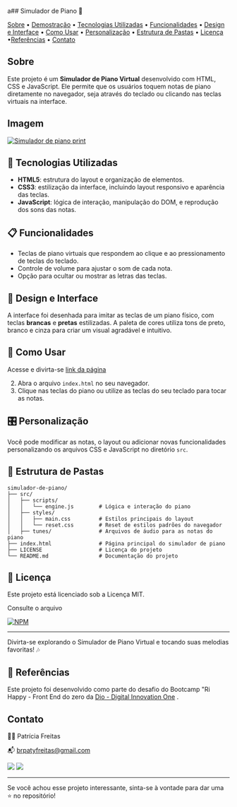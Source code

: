 a## Simulador de Piano 🎹


[Sobre](#sobre) • [Demostração](#demostração) • [Tecnologias Utilizadas](#tecnologias-utilizadas) • [Funcionalidades](#funcionalidades) • [Design e Interface](#-design-e-interface) • [Como Usar](#como-usar) • [Personalização](#personalizacao) • [Estrutura de Pastas](#-estrutura-de-pastas) • [Licença](#licenca) •[Referências](#referências) • [Contato](#contato)

## Sobre

Este projeto é um **Simulador de Piano Virtual** desenvolvido com HTML, CSS e JavaScript. Ele permite que os usuários toquem notas de piano diretamente no navegador, seja através do teclado ou clicando nas teclas virtuais na interface.

## Imagem

[![Simulador de piano print](https://blogger.googleusercontent.com/img/b/R29vZ2xl/AVvXsEhCtmGd_72T36DsyFr7IIrH3QdZrNN2MFKbWFyiQihnBRA59yCBWVWakcP3ReyMguly2_pbVrAP8_y4epPyjbztsodyfcBvIFywuY8SrLJzkfqlnRmT1KDLxCdK8iTR77xInSUJDdNZ93Nrt8Ouk2mhvdl-N-NuhB_W1BS_oWcwhMJQEx3jB8dEKkL1br7U/s16000/piano%20virtual.png)](https://github.com/usuario/simulador-de-piano)


## 🚀 Tecnologias Utilizadas
- **HTML5**: estrutura do layout e organização de elementos.
- **CSS3**: estilização da interface, incluindo layout responsivo e aparência das teclas.
- **JavaScript**: lógica de interação, manipulação do DOM, e reprodução dos sons das notas.

## 📋 Funcionalidades
- Teclas de piano virtuais que respondem ao clique e ao pressionamento de teclas do teclado.
- Controle de volume para ajustar o som de cada nota.
- Opção para ocultar ou mostrar as letras das teclas.


## 🎨 Design e Interface
A interface foi desenhada para imitar as teclas de um piano físico, com teclas **brancas** e **pretas** estilizadas. A paleta de cores utiliza tons de preto, branco e cinza para criar um visual agradável e intuitivo.

## 📑 Como Usar

Acesse e divirta-se [link da página]()

2. Abra o arquivo `index.html` no seu navegador.
3. Clique nas teclas do piano ou utilize as teclas do seu teclado para tocar as notas.

## 🎛️ Personalização
Você pode modificar as notas, o layout ou adicionar novas funcionalidades personalizando os arquivos CSS e JavaScript no diretório `src`.

## 📂 Estrutura de Pastas

```plaintext
simulador-de-piano/
├── src/
│   ├── scripts/
│   │   └── engine.js        # Lógica e interação do piano
│   ├── styles/
│   │   ├── main.css         # Estilos principais do layout
│   │   └── reset.css        # Reset de estilos padrões do navegador
│   ├── tunes/               # Arquivos de áudio para as notas do piano
├── index.html               # Página principal do simulador de piano
├── LICENSE                  # Licença do projeto
└── README.md                # Documentação do projeto
```


## 📜 Licença
Este projeto está licenciado sob a Licença MIT. 

Consulte o arquivo 

[![NPM](https://img.shields.io/npm/l/react)](https://github.com/patyfreitasbr/Google-Search-Page-Clone/blob/main/LICENSE)

---

Divirta-se explorando o Simulador de Piano Virtual e tocando suas melodias favoritas! 🎶

## 📌 Referências

Este projeto foi desenvolvido como parte do desafio do Bootcamp "Ri Happy - Front End do zero da [Dio - Digital Innovation One]( https://www.dio.me/sign-up?ref=2772EA2C589E462BB0C382518E0ACBA2) .


## Contato

👩‍💻 Patrícia Freitas

📬 brpatyfreitas@gmail.com

 <a href="https://www.linkedin.com/in/patyfreitasbr"><img src="https://img.shields.io/badge/LinkedIn-0077B5?style=for-the-badge&logo=linkedin&logoColor=white" target="_blank"></a>
  <a href="https://www.instagram.com/patyfreitasbr"><img src="https://img.shields.io/badge/Instagram-E4405F?style=for-the-badge&logo=instagram&logoColor=white" target="_blank"></a>



<hr>

<p>Se você achou esse projeto interessante, sinta-se à vontade para dar uma ⭐ no repositório!<p>
 
